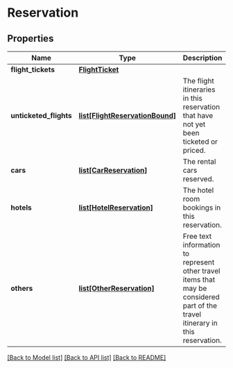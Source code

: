 # Reservation

## Properties
Name | Type | Description | Notes
------------ | ------------- | ------------- | -------------
**flight_tickets** | [**FlightTicket**](FlightTicket.md) |  | [optional] 
**unticketed_flights** | [**list[FlightReservationBound]**](FlightReservationBound.md) | The flight itineraries in this reservation that have not yet been ticketed or priced. | [optional] 
**cars** | [**list[CarReservation]**](CarReservation.md) | The rental cars reserved. | [optional] 
**hotels** | [**list[HotelReservation]**](HotelReservation.md) | The hotel room bookings in this reservation. | [optional] 
**others** | [**list[OtherReservation]**](OtherReservation.md) | Free text information to represent other travel items that may be considered part of the travel itinerary in this reservation. | [optional] 

[[Back to Model list]](../README.md#documentation-for-models) [[Back to API list]](../README.md#documentation-for-api-endpoints) [[Back to README]](../README.md)


